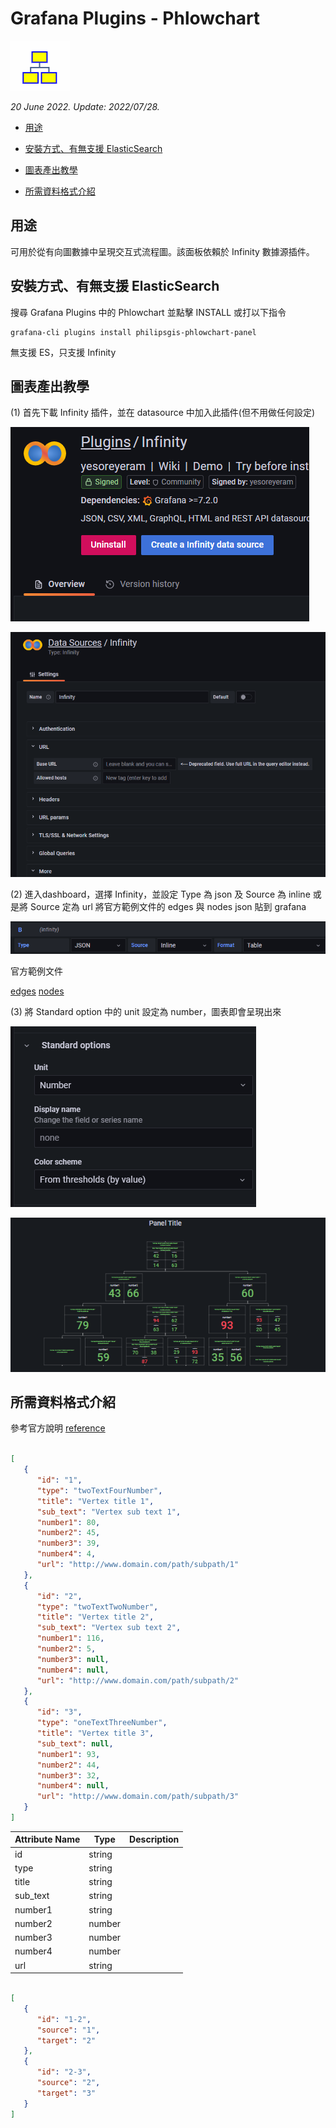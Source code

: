 # Grafana Plugins - Phlowchart

![img](Phlowchart_icon.png)

*20 June 2022. Update: 2022/07/28.*

* [用途](#use)

* [安裝方式、有無支援 ElasticSearch](#install)

* [圖表產出教學](#teach)

* [所需資料格式介紹](#data)

<h2 id="use">用途</h2>

可用於從有向圖數據中呈現交互式流程圖。該面板依賴於 Infinity 數據源插件。

<h2 id="install">安裝方式、有無支援 ElasticSearch</h2>

搜尋 Grafana Plugins 中的 Phlowchart 並點擊 INSTALL 或打以下指令

    grafana-cli plugins install philipsgis-phlowchart-panel

無支援 ES，只支援 Infinity

<h2 id="teach">圖表產出教學</h2>

(1) 首先下載 Infinity 插件，並在 datasource 中加入此插件(但不用做任何設定)

![img](Phlowchart_install.png)

![img](Phlowchart_datasource.png)

(2) 進入dashboard，選擇 Infinity，並設定 Type 為 json 及 Source 為 inline 或是將 Source 定為 url 將官方範例文件的 edges 與 nodes json 貼到 grafana

![](Phlowchart_setting.png)

官方範例文件

[edges](https://raw.githubusercontent.com/philips-labs/grafana-bpm-plugin/main/sample_data/edges.json)
[nodes](https://raw.githubusercontent.com/philips-labs/grafana-bpm-plugin/main/sample_data/nodes.json)

(3) 將 Standard option 中的 unit 設定為 number，圖表即會呈現出來

![img](Phlowchart_setting(2).png)

![img](Phlowchart_sample.png)

<h2 id="data">所需資料格式介紹</h2>

參考官方說明 [reference](https://grafana.com/grafana/plugins/philipsgis-phlowchart-panel/)

```json

[
   {
      "id": "1",
      "type": "twoTextFourNumber",
      "title": "Vertex title 1",
      "sub_text": "Vertex sub text 1",
      "number1": 80,
      "number2": 45,
      "number3": 39,
      "number4": 4,
      "url": "http://www.domain.com/path/subpath/1"
   },
   {
      "id": "2",
      "type": "twoTextTwoNumber",
      "title": "Vertex title 2",
      "sub_text": "Vertex sub text 2",
      "number1": 116,
      "number2": 5,
      "number3": null,
      "number4": null,
      "url": "http://www.domain.com/path/subpath/2"
   },
   {
      "id": "3",
      "type": "oneTextThreeNumber",
      "title": "Vertex title 3",
      "sub_text": null,
      "number1": 93,
      "number2": 44,
      "number3": 32,
      "number4": null,
      "url": "http://www.domain.com/path/subpath/3"
   }
]

```

| Attribute Name | Type | Description |
|----|----|----|
| id | string | |
| type | string | |
| title | string | |
| sub_text | string | |
| number1 | string | |
| number2 | number | |
| number3 | number | |
| number4 | number | |
| url | string | |


```json

[
   {
      "id": "1-2",
      "source": "1",
      "target": "2"
   },
   {
      "id": "2-3",
      "source": "2",
      "target": "3"
   }
]

```
